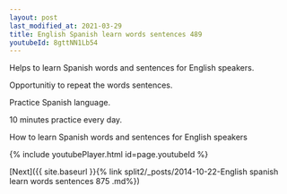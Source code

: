 ```yaml
---
layout: post
last_modified_at: 2021-03-29
title: English Spanish learn words sentences 489 
youtubeId: 8gttNN1Lb54
---
```

 
 
Helps to learn Spanish words and sentences for English speakers.

Opportunitiy to repeat the words sentences. 

Practice Spanish language. 
 
10 minutes practice every day. 
 
How to learn Spanish words and sentences for English speakers 
 
{% include youtubePlayer.html id=page.youtubeId %}
 
 
[Next]({{ site.baseurl }}{% link  split2/_posts/2014-10-22-English spanish learn words sentences 875 .md%})
 
